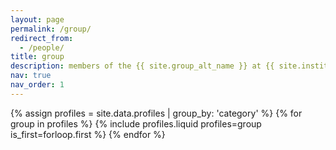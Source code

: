 ```yaml
---
layout: page
permalink: /group/
redirect_from:
  - /people/
title: group
description: members of the {{ site.group_alt_name }} at {{ site.institute_name }}
nav: true
nav_order: 1
---
```


{% assign profiles = site.data.profiles | group_by: 'category' %}
{% for group in profiles %}
{% include profiles.liquid profiles=group is_first=forloop.first %}
{% endfor %}
